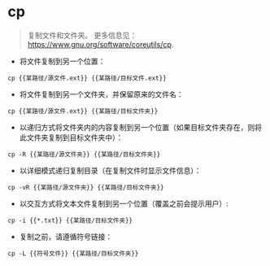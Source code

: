 # cp

> 复制文件和文件夹。
> 更多信息见：<https://www.gnu.org/software/coreutils/cp>.

- 将文件复制到另一个位置：

`cp {{某路径/源文件.ext}} {{某路径/目标文件.ext}}`

- 将文件复制到另一个文件夹，并保留原来的文件名：

`cp {{某路径/源文件.ext}} {{某路径/目标文件夹}}`

- 以递归方式将文件夹内的内容复制到另一个位置（如果目标文件夹存在，则将此文件夹复制到目标文件夹中）：

`cp -R {{某路径/源文件夹}} {{某路径/目标文件夹}}`

- 以详细模式递归复制目录（在复制文件时显示文件信息）：

`cp -vR {{某路径/源文件夹}} {{某路径/目标文件夹}}`

- 以交互方式将文本文件复制到另一个位置（覆盖之前会提示用户）:

`cp -i {{*.txt}} {{某路径/目标文件夹}}`

- 复制之前，请遵循符号链接：

`cp -L {{符号文件}} {{某路径/目标文件夹}}`
